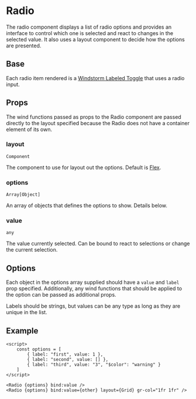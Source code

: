 # Radio

The radio component displays a list of radio options and provides an
interface to control which one is selected and react to changes in the
selected value. It also uses a layout component to decide how the options
are presented.

## Base
Each radio item rendered is a
[Windstorm Labeled Toggle](https://windstorm.axel669.net/lib/css/component/toggle)
that uses a radio input.

## Props

The wind functions passed as props to the Radio component are passed directly to
the layout specified because the Radio does not have a container element of its
own.

### layout
`Component`

The component to use for layout out the options. Default is
[Flex](../layout/flex.md).

### options
`Array[Object]`

An array of objects that defines the options to show. Details below.

### value
`any`

The value currently selected. Can be bound to react to selections or change the
current selection.

## Options
Each object in the options array supplied should have a `value` and `label`
prop specified. Additionally, any wind functions that should be applied to
the option can be passed as additional props.

Labels should be strings, but values can be any type as long as they are
unique in the list.

## Example
```svelte
<script>
    const options = [
        { label: "first", value: 1 },
        { label: "second", value: [] },
        { label: "third", value: "3", "$color": "warning" }
    ]
</script>

<Radio {options} bind:value />
<Radio {options} bind:value={other} layout={Grid} gr-col="1fr 1fr" />
```
